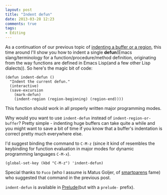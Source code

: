 ```yaml
---
layout: post
title: "Indent defun"
date: 2013-03-28 12:23
comments: true
tags:
- Editing
---
```


As a continuation of our previous topic of
[indenting a buffer or a region](/blog/2013/03/27/indent-region-or-buffer),
this time around I'll show you how to indent a single **defun**(Emacs
slang/terminology for a function/procedure/method definition, originating
from the way functions are defined in Emacs Lisp(and a few other Lisp
dialects)). So here's the magic bit of code:

``` elisp
(defun indent-defun ()
  "Indent the current defun."
  (interactive)
  (save-excursion
    (mark-defun)
    (indent-region (region-beginning) (region-end))))
```

This function should work in all properly written major programming modes.

Why would you want to use `indent-defun` instead of
`indent-region-or-buffer`? Pretty simple - indenting huge buffers can
take quite a while and you might want to save a bit of time if you
know that a buffer's indentation is correct pretty much everywhere
else.

I'd suggest binding the command to `C-M-z` (since it kind of resembles
the keybinding for function evaluation in major modes for dynamic
programming languages `C-M-x`).

``` elisp
(global-set-key (kbd "C-M-z") 'indent-defun)
```

Special thanks to `Fuco` (who I assume is Matus Goljer, of
[smartparens](https://github.com/Fuco1/smartparens) fame) who
suggested that command in the previous post.

`indent-defun` is available in
[Prelude](https://github.com/bbatsov/prelude)(but with a `prelude-`
prefix).
